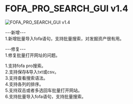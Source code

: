 # FOFA_PRO_SEARCH_GUI v1.4

![FOFA_PRO_SEARCH_GUI v1.4](https://github.com/WilliamL71Oi/FOFA_PRO_GUI/blob/master/FOFA_PRO_SEARCH_GUI_v1.4.png)

---新增---  
1.新增批量导入fofa语句，支持批量搜索，对发掘资产很有用。

---修复---  
1.修复批量打开网址的问题。  

1.支持fofa pro搜索。  
2.支持保存&导入txt或csv。  
3.支持查看搜索语法。  
4.支持各列的排序。  
5.支持双击或者多选回车批量打开网站。  
6.支持批量导入fofa语句，支持批量搜索。
